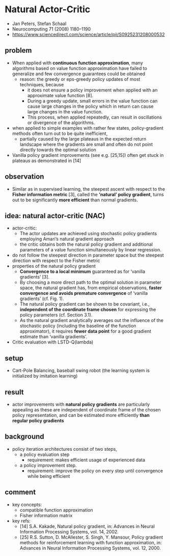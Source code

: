 # Natural Actor-Critic
* Jan Peters, Stefan Schaal
* Neurocomputing 71 (2008) 1180–1190
* https://www.sciencedirect.com/science/article/pii/S0925231208000532

## problem
* When applied with **continuous function approximation**, many algorithms based on value function approximation have 
  failed to generalize and few convergence guarantees could be obtained
  * reason: the greedy or eps-greedy policy updates of most techniques, because
    * it does not ensure a policy improvement when applied with an approximate value function [8]. 
    * During a greedy update, small errors in the value function can cause large changes in the policy which in return 
      can cause large changes in the value function. 
    * This process, when applied repeatedly, can result in oscillations or divergence of the algorithms.
* when applied to simple examples with rather few states, policy-gradient methods often turn out to be quite inefficient,
  * partially caused by the large plateaus in the expected return landscape where the gradients are small and 
    often do not point directly towards the optimal solution
* Vanilla policy gradient improvements (see e.g. [25,15])  often get stuck in plateaus as demonstrated in [14]

## observation
* Similar as in supervised learning, the steepest ascent with respect to the **Fisher information metric** [3], 
  called the **‘natural’ policy gradient**, turns out to be significantly **more efficient** than normal gradients.
  
## idea: natural actor-critic (NAC)
* actor-critic:
  * The actor updates are
    achieved using stochastic policy gradients employing Amari’s natural gradient approach
  * the critic obtains both the natural policy gradient and
    additional parameters of a value function simultaneously by linear regression.
* do not follow the steepest direction in parameter space but the steepest direction with respect to the Fisher metric
* properties of the natural policy gradient 
  * **Convergence to a local minimum** guaranteed as for ‘vanilla gradients’ [3].
  * By choosing a more direct path to the optimal solution in parameter space, the natural gradient has, 
    from empirical observations, **faster convergence and avoids premature convergence** of ‘vanilla gradients’ (cf. Fig. 1).
  * The natural policy gradient can be shown to be covariant, i.e., 
    **independent of the coordinate frame chosen** for expressing the policy parameters (cf. Section 3.1).
  * As the natural gradient analytically averages out the influence of the stochastic policy 
    (including the baseline of the function approximator), it requires **fewer data point** for 
    a good gradient estimate than ‘vanilla gradients’.
* Critic evaluation with LSTD-Q(lambda)

## setup
* Cart-Pole Balancing, baseball swing robot (the learning system is initialized by imitation learning)

## result
* actor improvements with **natural policy gradients** are particularly appealing as
  these are independent of coordinate frame of the chosen policy representation, and
  can be estimated more efficiently **than regular policy gradients**

## background
* policy iteration architectures consist of two steps, 
  * a policy evaluation step
    * requirement: makes efficient usage of experienced data
  * a policy improvement step.
    * requirement: improve the policy on every step until convergence while being efficient

## comment
* key concepts: 
  * compatible function approximation
  * Fisher information matrix 
* key refs:
  * [14] S.A. Kakade, Natural policy gradient, in: Advances in Neural
  Information Processing Systems, vol. 14, 2002.
  * [25] R.S. Sutton, D. McAllester, S. Singh, Y. Mansour, Policy gradient
  methods for reinforcement learning with function approximation, in:
  Advances in Neural Information Processing Systems, vol. 12, 2000. 
 
